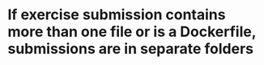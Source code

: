 # If exercise submission contains more than one file or is a Dockerfile, submissions are in separate folders
